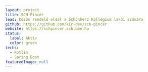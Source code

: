 ```yaml
---
layout: project
title: SCH-Pincér
lead: Közös rendelő oldal a Schönherz Kollégium lakói számára
github: https://github.com/kir-dev/sch-pincer
website: https://schpincer.sch.bme.hu
status:
  label: Aktív
  color: green
techs:
  - Kotlin
  - Spring Boot
featuredImage: null
---
```


